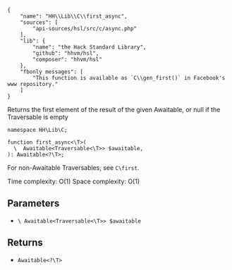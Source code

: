 ``` yamlmeta
{
    "name": "HH\\Lib\\C\\first_async",
    "sources": [
        "api-sources/hsl/src/c/async.php"
    ],
    "lib": {
        "name": "the Hack Standard Library",
        "github": "hhvm/hsl",
        "composer": "hhvm/hsl"
    },
    "fbonly messages": [
        "This function is available as `C\\gen_first()` in Facebook's www repository."
    ]
}
```




Returns the first element of the result of the given Awaitable, or null if
the Traversable is empty




``` Hack
namespace HH\Lib\C;

function first_async<\T>(
  \  Awaitable<Traversable<\T>> $awaitable,
): Awaitable<?\T>;
```




For non-Awaitable Traversables, see ` C\first `.




Time complexity: O(1)
Space complexity: O(1)




## Parameters




+ ` \ Awaitable<Traversable<\T>> $awaitable `




## Returns




* ` Awaitable<?\T> `
<!-- HHAPIDOC -->

